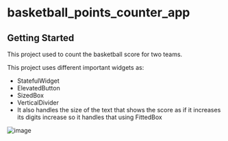 # basketball_points_counter_app

## Getting Started

This project used to count the basketball score for two teams.

This project uses different important widgets as:
- StatefulWidget
- ElevatedButton
- SizedBox
- VerticalDivider
- It also handles the size of the text that shows the score as if it increases its digits increase so it handles that using FittedBox

![image](https://github.com/Shrouk-Ashraf/basketball-counter-app/assets/68174886/dcb5e8ce-9a4a-4d18-937e-b4811abe86fa)

